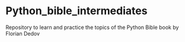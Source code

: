# Python_bible_intermediates
 Repository to learn and practice the topics of the Python Bible book by Florian Dedov
